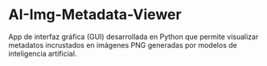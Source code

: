# AI-Img-Metadata-Viewer
App de interfaz gráfica (GUI) desarrollada en Python que permite visualizar metadatos incrustados en imágenes PNG generadas por modelos de inteligencia artificial.
